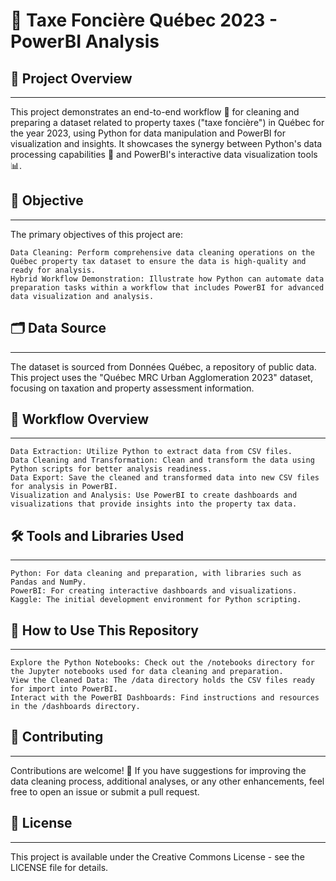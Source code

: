 # 🌆 Taxe Foncière Québec 2023 - PowerBI Analysis

## 📌 Project Overview
---
This project demonstrates an end-to-end workflow 🔄 for cleaning and preparing a dataset related to property taxes ("taxe foncière") in Québec for the year 2023, using Python for data manipulation and PowerBI for visualization and insights. It showcases the synergy between Python's data processing capabilities 🐍 and PowerBI's interactive data visualization tools 📊.

## 🎯 Objective
---
The primary objectives of this project are:

    Data Cleaning: Perform comprehensive data cleaning operations on the Québec property tax dataset to ensure the data is high-quality and ready for analysis.
    Hybrid Workflow Demonstration: Illustrate how Python can automate data preparation tasks within a workflow that includes PowerBI for advanced data visualization and analysis.

## 🗂 Data Source
---
The dataset is sourced from Données Québec, a repository of public data. This project uses the "Québec MRC Urban Agglomeration 2023" dataset, focusing on taxation and property assessment information.

## 🔄 Workflow Overview
---
    Data Extraction: Utilize Python to extract data from CSV files.
    Data Cleaning and Transformation: Clean and transform the data using Python scripts for better analysis readiness.
    Data Export: Save the cleaned and transformed data into new CSV files for analysis in PowerBI.
    Visualization and Analysis: Use PowerBI to create dashboards and visualizations that provide insights into the property tax data.

## 🛠 Tools and Libraries Used
---
    Python: For data cleaning and preparation, with libraries such as Pandas and NumPy.
    PowerBI: For creating interactive dashboards and visualizations.
    Kaggle: The initial development environment for Python scripting.

## 🚀 How to Use This Repository
---
    Explore the Python Notebooks: Check out the /notebooks directory for the Jupyter notebooks used for data cleaning and preparation.
    View the Cleaned Data: The /data directory holds the CSV files ready for import into PowerBI.
    Interact with the PowerBI Dashboards: Find instructions and resources in the /dashboards directory.

## 🤝 Contributing
---
Contributions are welcome! 🎉 If you have suggestions for improving the data cleaning process, additional analyses, or any other enhancements, feel free to open an issue or submit a pull request.
## 📜 License
---
This project is available under the Creative Commons License - see the LICENSE file for details.
